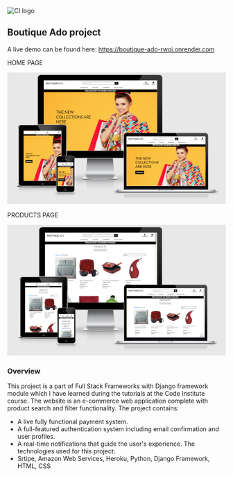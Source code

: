 ![CI logo](https://codeinstitute.s3.amazonaws.com/fullstack/ci_logo_small.png)

## Boutique Ado project
 A live demo can be found here: https://boutique-ado-rwoi.onrender.com

HOME PAGE

![boutique-ado-home](media/boutique-ado-home.png)

PRODUCTS PAGE

![boutique-ado-products](media/boutique-ado-products.png)



 ### Overview
 This project is a part of Full Stack Frameworks with Django framework module which I have learned during the tutorials at the Code Institute course. 
 The website is an e-commerce web application complete with product search and filter functionality. The project contains:
 - A live fully functional payment system.
 - A full-featured authentication system including email confirmation and user profiles.
 - A real-time notifications that guide the user's experience. 
The technologies used for this project:
- Srtipe, Amazon Web Services, Heroku, Python, Django Framework, HTML, CSS
